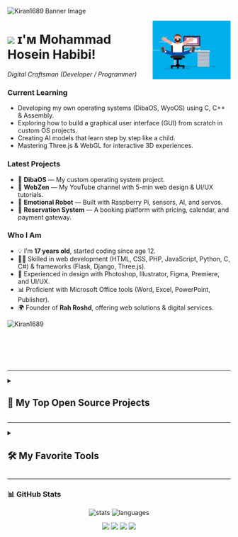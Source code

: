 ![Kiran1689 Banner Image](./banner.png)

<div align="right">
  <img align="right" width="35%" src="coder.gif">
</div>

# <img src="https://emojis.slackmojis.com/emojis/images/1531849430/4246/blob-sunglasses.gif?1531849430" width="30"/> ɪ'ᴍ Mohammad Hosein Habibi! 
*Digital Craftsman (Developer / Programmer)*
<br /> 

<h3 align="left">Current Learning</h3>
<ul align="left">
  <li>Developing my own operating systems (DibaOS, WyoOS) using C, C++ & Assembly.</li>
  <li>Exploring how to build a graphical user interface (GUI) from scratch in custom OS projects.</li>
  <li>Creating AI models that learn step by step like a child.</li>
  <li>Mastering Three.js & WebGL for interactive 3D experiences.</li>
</ul>
  
<h3 align="left">Latest Projects</h3>
<ul align="left">
  <li>🌱 <b>DibaOS</b> — My custom operating system project.</li>
  <li>🎨 <b>WebZen</b> — My YouTube channel with 5-min web design & UI/UX tutorials.</li>
  <li>🤖 <b>Emotional Robot</b> — Built with Raspberry Pi, sensors, AI, and servos.</li>
  <li>🏨 <b>Reservation System</b> — A booking platform with pricing, calendar, and payment gateway.</li>
</ul>

<h3 align="left">Who I Am</h3>
<ul align="left">
  <li>💡 I’m <b>17 years old</b>, started coding since age 12.</li>
  <li>👨‍💻 Skilled in web development (HTML, CSS, PHP, JavaScript, Python, C, C#) & frameworks (Flask, Django, Three.js).</li>
  <li>🎨 Experienced in design with Photoshop, Illustrator, Figma, Premiere, and UI/UX.</li>
  <li>📊 Proficient with Microsoft Office tools (Word, Excel, PowerPoint, Publisher).</li>
  <li>🌍 Founder of <b>Rah Roshd</b>, offering web solutions & digital services.</li>
</ul>
<p align="left">
  <img src="https://komarev.com/ghpvc/?username=mandosein2025&label=Profile%20views&color=770677&style=for-the-badge&logo=star" alt="Kiran1689" style="padding-right:20px;" />
</p>

<br />
<br />
<br />
<br />

---

<details> 
  <summary><h2>📘 My Top Open Source Projects</h2></summary>
  <p align="left">
    <a href="https://github.com/mandosein2025/Harvard-CS50x"><img width="278" src="https://denvercoder1-github-readme-stats.vercel.app/api/pin/?username=mandosein2025&repo=Harvard-CS50x&theme=react&bg_color=1F222E&title_color=F85D7F&hide_border=true&icon_color=F8D866&show_icons=false" alt="Harvard-CS50x"></a>
    <a href="https://github.com/mandosein2025/Harvard-CS50p"><img width="278" src="https://denvercoder1-github-readme-stats.vercel.app/api/pin/?username=mandosein2025&repo=Harvard-CS50p&theme=react&bg_color=1F222E&title_color=F85D7F&hide_border=true&icon_color=F8D866&show_icons=false" alt="Harvard-CS50p"></a>
    <a href="https://github.com/mandosein2025/Harvard-CS50ai"><img width="278" src="https://denvercoder1-github-readme-stats.vercel.app/api/pin?username=mandosein2025&repo=Harvard-CS50ai&theme=react&bg_color=1F222E&title_color=F85D7F&hide_border=true&icon_color=F8D866&show_icons=false" alt="Harvard-CS50ai"></a>
  </p>
</details>


---

<details> 
  <summary><h2>🛠️ My Favorite Tools</h2></summary>

  <h3>👨‍💻 Programming and Markup Languages</h3>

<h3>🚀 Languages</h3>
<p>
  <a href="#"><img alt="HTML" src="https://img.shields.io/badge/HTML-E34F26.svg?logo=html5&logoColor=white"></a>
  <a href="#"><img alt="CSS" src="https://img.shields.io/badge/CSS-1572B6.svg?logo=css3&logoColor=white"></a>
  <a href="#"><img alt="PHP" src="https://img.shields.io/badge/PHP-777BB4.svg?logo=php&logoColor=white"></a>
  <a href="#"><img alt="JavaScript" src="https://img.shields.io/badge/JavaScript-F7DF1E.svg?logo=javascript&logoColor=black"></a>
  <a href="#"><img alt="Python" src="https://img.shields.io/badge/Python-3776AB.svg?logo=python&logoColor=white"></a>
  <a href="#"><img alt="C" src="https://img.shields.io/badge/C-03599C.svg?logo=c&logoColor=white"></a>
  <a href="#"><img alt="C#" src="https://img.shields.io/badge/C%23-239120.svg?logo=c-sharp&logoColor=white"></a>
</p>

<h3>🧰 Frameworks & Libraries</h3>
<p>
  <a href="#"><img alt="Flask" src="https://img.shields.io/badge/Flask-000000.svg?logo=flask&logoColor=white"></a>
  <a href="#"><img alt="Three.js" src="https://img.shields.io/badge/Three.js-000000.svg?logo=three.js&logoColor=white"></a>
  <a href="#"><img alt="Django" src="https://img.shields.io/badge/Django-092E20.svg?logo=django&logoColor=white"></a>
</p>

<h3>💻 Tools</h3>
<p>
  <a href="#"><img alt="Git" src="https://img.shields.io/badge/Git-F05033.svg?logo=git&logoColor=white"></a>
  <a href="#"><img alt="Figma" src="https://img.shields.io/badge/Figma-F24E1E.svg?logo=figma&logoColor=white"></a>
  <a href="#"><img alt="WordPress" src="https://img.shields.io/badge/WordPress-21759B.svg?logo=wordpress&logoColor=white"></a>
</p>

<h3>🎨 Design</h3>
<p>
  <a href="#"><img alt="Photoshop" src="https://img.shields.io/badge/Photoshop-31A8FF.svg?logo=adobephotoshop&logoColor=white"></a>
  <a href="#"><img alt="Illustrator" src="https://img.shields.io/badge/Illustrator-FF9A00.svg?logo=adobeillustrator&logoColor=white"></a>
  <a href="#"><img alt="Premiere Pro" src="https://img.shields.io/badge/Premiere%20Pro-9999FF.svg?logo=adobepremierepro&logoColor=white"></a>
</p>

<h3>📊 Office</h3>
<p>
  <a href="#"><img alt="PowerPoint" src="https://img.shields.io/badge/PowerPoint-B7472A.svg?logo=microsoftpowerpoint&logoColor=white"></a>
  <a href="#"><img alt="Publisher" src="https://img.shields.io/badge/Publisher-217346.svg?logo=microsoftpublisher&logoColor=white"></a>
  <a href="#"><img alt="Word" src="https://img.shields.io/badge/Word-2B579A.svg?logo=microsoftword&logoColor=white"></a>
  <a href="#"><img alt="Excel" src="https://img.shields.io/badge/Excel-217346.svg?logo=microsoftexcel&logoColor=white"></a>
</p>

<h3>✨ Other Skills</h3>
<p>
  <a href="#"><img alt="UI/UX" src="https://img.shields.io/badge/UI%2FUX-FF61F6.svg?logo=figma&logoColor=white"></a>
  <a href="#"><img alt="AI Developer" src="https://img.shields.io/badge/AI%20Developer-FF6F00.svg?logo=openai&logoColor=white"></a>
</p>

</details>


---

### 📊 GitHub Stats
<p align="center">
  <img src="https://github-readme-stats.vercel.app/api?username=mandosein2025&show_icons=true&theme=tokyonight" alt="stats"/>
  <img src="https://github-readme-stats.vercel.app/api/top-langs/?username=mandosein2025&layout=compact&theme=tokyonight" alt="languages"/>
</p>

<p align="center">
  <a href="https://github.com/mandosein2025"><img src="https://img.shields.io/badge/GitHub-100000?style=for-the-badge&logo=github&logoColor=white"/></a>
  <a href="https://www.linkedin.com/in/mandosein2025"><img src="https://img.shields.io/badge/LinkedIn-0077B5?style=for-the-badge&logo=linkedin&logoColor=white"/></a>
  <a href="https://instagram.com/mandosein2025"><img src="https://img.shields.io/badge/Instagram-E4405F?style=for-the-badge&logo=instagram&logoColor=white"/></a>
  <a href="https://youtube.com/@mandosein2025"><img src="https://img.shields.io/badge/YouTube-FF0000?style=for-the-badge&logo=youtube&logoColor=white"/></a>
</p>
